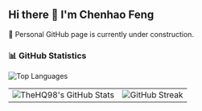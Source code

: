 ## Hi there 👋 I'm Chenhao Feng


🚧 Personal GitHub page is currently under construction.  


### 📊 GitHub Statistics

<img src="https://github-readme-stats-thehq98.vercel.app/api/top-langs/?username=TheHQ98&layout=compact&count_private=true" alt="Top Languages" />

<table>
  <tr>
    <td>
      <img src="https://github-readme-stats-thehq98.vercel.app/api?username=TheHQ98&show_icons=true&theme=default&count_private=true" alt="TheHQ98's GitHub Stats" />
    </td>
    <td>
      <img src="https://streak-stats.demolab.com/?user=TheHQ98" alt="GitHub Streak" />
    </td>
  </tr>
</table>


<!--
**TheHQ98/TheHQ98** is a ✨ _special_ ✨ repository because its `README.md` (this file) appears on your GitHub profile.

Here are some ideas to get you started:

- 🔭 I’m currently working on ...
- 🌱 I’m currently learning ...
- 👯 I’m looking to collaborate on ...
- 🤔 I’m looking for help with ...
- 💬 Ask me about ...
- 📫 How to reach me: ...
- 😄 Pronouns: ...
- ⚡ Fun fact: ...
-->
